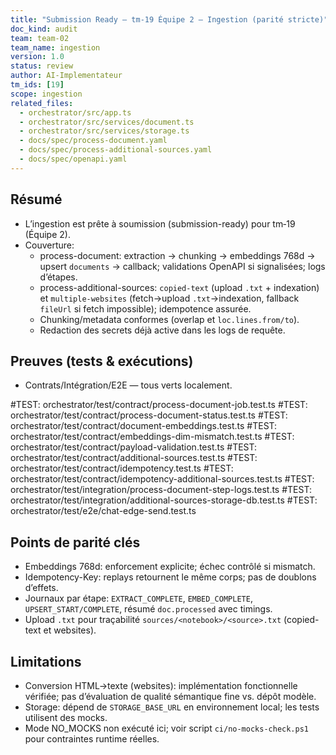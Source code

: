 ```yaml
---
title: "Submission Ready — tm-19 Équipe 2 — Ingestion (parité stricte)"
doc_kind: audit
team: team-02
team_name: ingestion
version: 1.0
status: review
author: AI-Implementateur
tm_ids: [19]
scope: ingestion
related_files:
  - orchestrator/src/app.ts
  - orchestrator/src/services/document.ts
  - orchestrator/src/services/storage.ts
  - docs/spec/process-document.yaml
  - docs/spec/process-additional-sources.yaml
  - docs/spec/openapi.yaml
---
```


## Résumé
- L’ingestion est prête à soumission (submission-ready) pour tm‑19 (Équipe 2).
- Couverture:
  - process-document: extraction → chunking → embeddings 768d → upsert `documents` → callback; validations OpenAPI si signalisées; logs d’étapes.
  - process-additional-sources: `copied-text` (upload `.txt` + indexation) et `multiple-websites` (fetch→upload `.txt`→indexation, fallback `fileUrl` si fetch impossible); idempotence assurée.
  - Chunking/metadata conformes (overlap et `loc.lines.from/to`).
  - Redaction des secrets déjà active dans les logs de requête.

## Preuves (tests & exécutions)
- Contrats/Intégration/E2E — tous verts localement.

#TEST: orchestrator/test/contract/process-document-job.test.ts
#TEST: orchestrator/test/contract/process-document-status.test.ts
#TEST: orchestrator/test/contract/document-embeddings.test.ts
#TEST: orchestrator/test/contract/embeddings-dim-mismatch.test.ts
#TEST: orchestrator/test/contract/payload-validation.test.ts
#TEST: orchestrator/test/contract/additional-sources.test.ts
#TEST: orchestrator/test/contract/idempotency.test.ts
#TEST: orchestrator/test/contract/idempotency-additional-sources.test.ts
#TEST: orchestrator/test/integration/process-document-step-logs.test.ts
#TEST: orchestrator/test/integration/additional-sources-storage-db.test.ts
#TEST: orchestrator/test/e2e/chat-edge-send.test.ts

## Points de parité clés
- Embeddings 768d: enforcement explicite; échec contrôlé si mismatch.
- Idempotency-Key: replays retournent le même corps; pas de doublons d’effets.
- Journaux par étape: `EXTRACT_COMPLETE`, `EMBED_COMPLETE`, `UPSERT_START/COMPLETE`, résumé `doc.processed` avec timings.
- Upload `.txt` pour traçabilité `sources/<notebook>/<source>.txt` (copied-text et websites).

## Limitations
- Conversion HTML→texte (websites): implémentation fonctionnelle vérifiée; pas d’évaluation de qualité sémantique fine vs. dépôt modèle.
- Storage: dépend de `STORAGE_BASE_URL` en environnement local; les tests utilisent des mocks.
- Mode NO_MOCKS non exécuté ici; voir script `ci/no-mocks-check.ps1` pour contraintes runtime réelles.
